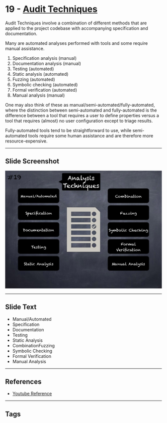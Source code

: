 
# 19 - [Audit Techniques](./Audit%20Techniques.md)

Audit Techniques involve a combination of different methods that are applied to the project codebase with accompanying specification and documentation. 

Many are automated analyses performed with tools and some require manual assistance.
1. Specification analysis (manual)
2. Documentation analysis (manual)
3. Testing (automated)
4. Static analysis (automated)
5. Fuzzing (automated)
6. Symbolic checking (automated)
7. Formal verification (automated)
8. Manual analysis (manual)

One may also think of these as manual/semi-automated/fully-automated, where the distinction between semi-automated and fully-automated is the difference between a tool that requires a user to define properties versus a tool that requires (almost) no user configuration except to triage results. 

Fully-automated tools tend to be straightforward to use, while semi-automated tools require some human assistance and are therefore more resource-expensive.
___
## Slide Screenshot
![019.jpg](../../images/6.%20Audit%20Techniques%20and%20Tools%20101/019.jpg)
___
## Slide Text
- Manual/Automated
- Specification
- Documentation
- Testing
- Static Analysis
- CombinationFuzzing
- Symbolic Checking
- Formal Verification
- Manual Analysis
___
## References
- [Youtube Reference](https://youtu.be/M0C7z3TE5Go?t=1960)
___
## Tags
